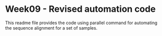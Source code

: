 # Week09 - Revised automation code

This readme file provides the code using parallel command for automating the sequence alignment for a set of samples.



